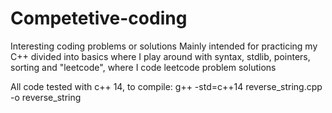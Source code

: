 # Competetive-coding
Interesting coding problems or solutions
Mainly intended for practicing my C++
divided into basics where I play around with syntax, stdlib, pointers, sorting
and "leetcode", where I code leetcode problem solutions


All code tested with c++ 14, to compile:
g++ -std=c++14  reverse_string.cpp -o reverse_string
